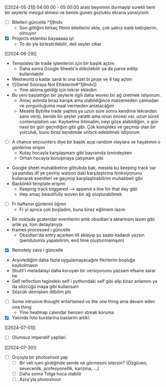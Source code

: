 [[2024-05-21]] 04:00:00 - 05:00:00 arasi beynimin durmayip surekli beni bir seylerle mesgul etmesi ve benim gunes gozluklu ekrana yansiyisim
- [ ] Biletleri güncelle ^1j9ndv
	- Son gittiğim birkaç filmin biletlerini ekle, çok yalnız kaldı bebişlerim, olmuyor
- [x] Projects eklentisi bayaaaaa iyi
	- To do yla birlestirilebilir, deli seyler cikar


[[2024-06-29]]
- Templates'de trade işlemlerim için bir başlık açtım
	- Daha sonra Google Sheets'e dökülebilir ya da parse edilip kullanılabilir
- Westworld o kadar sardı ki ona özel bi proje ve 4 tag açtım
- ![[Genel Sonraya Not Ettiklerim#^1j9ndv]]
	- Yine aklıma geldiği için tekrar ekledim
- Bu yeni başlattığın bir şeylerle ilgili daha woven bir ağ üretmek istiyorum.
	- Amaç aslında biraz karışık ama olabildiğince malzemeden çalmadan ve yorgunluğuma maal vermeden anlatacağım
	- Mesela Bybitte trade yaptım ya uzun süre sonra kendime tekrardan şans verip, bende bir şeyler yarattı ama onun öncesi var, uzun süreli contemplation var. Kaybetme ihtimalim, neyi göze alabildiğim, o gün nasıl bir gün geçirdiğim gibi gibi. Çok kompleks ve geçmişi olan bir yolculuk, bunu biraz kendimde unlock edebilmek istiyorum
-  [ ] A chance encounters diye bir başlık açıp random olaylara ve hayatımın o günlerine erişim
	- Kutay hocayla karşılaşmam gibi bayramda izmirdeyken
	- Orhan hocayla konuşmaya çalışmam gibi
- Google sheet muhabbetine githubda bak, mesela bu keeping track var ya pandas df ye çevirip watson daki karşılaştırma fonksiyonunu kullanarak eventleri ve geçmişi karşılaştirabilirim muhabbeti gibi
- Backlinkli template erişimi
	- Keeping track triggered --> append a line for that day gibi
	- Hep amaç beautifully woven bir ağ oluşturabilmek
- [ ] Fr haftanın günlerini öğren
	- Fr yi ayrıca çok boşladım, buna biraz eğilmem lazım
- Bir noktada gcalendar eventlerini artık obsidian'a aktarmam lazım gibi artık ya, tüm detaylarıyla
- frames processed i güncelle
	- Obsidian'da entry açarken till ekleyip şu saate kadardı yazsın (pendulumla yapabilirim, end time oluşturmamışım)
- [x] Remotely save i güncelle
- Arşivlediğim daha fazla uygulamayacağım fikirlerim boşluğa kaybolmasın
- Shutil'i metadatayı daha koruyan bir versiyonunu yazsam efsane sarar he
- Self reflection tagindeki self i pythondaki self gibi alip biraz anlamını ya da sözcüğü maya gibi kullansam
- Sözcük demişken dilbilim pls
- [ ] Some intrusive thought entartained vs the one thing ama devam eden one thing
	- Yine heatmap calendar benzeri streak koruma
- [x] Yakinda foto kurslarina baslarim artik\

[[2024-07-01]]
-  [ ] Olumsuz imperatif yapilari

[[2024-07-30]]
- [ ] Orçoyla bir photoshoot yap
	- [ ] Bir veli içeri girdiğinde sende ne görmesini istersin? (Özgüven, sevecenlik, profesyonellik, karizma, ...)
	- [ ] Daha sonra Tolga hoca olabilir
	- [ ] Azra'yla photoshoot